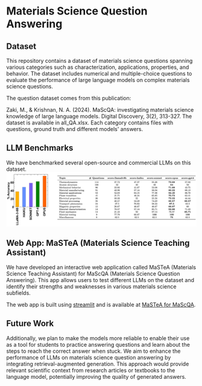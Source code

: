 # Materials Science Question Answering


## Dataset

This repository contains a dataset of materials science questions spanning various categories such as characterization, applications, properties, and behavior. The dataset includes numerical and multiple-choice questions to evaluate the performance of large language models on complex materials science questions.

The question dataset comes from this publication:

Zaki, M., & Krishnan, N. A. (2024). MaScQA: investigating materials science knowledge of large language models. Digital Discovery, 3(2), 313-327.
The dataset is available in all_QA.xlsx. Each category contains files with questions, ground truth and different models' answers.

## LLM Benchmarks

We have benchmarked several open-source and commercial LLMs on this dataset.
![We have benchmarked several open-source and commercial LLMs on this dataset.](LLM_comp.jpeg)

## Web App: MaSTeA (Materials Science Teaching Assistant)

We have developed an interactive web application called MaSTeA (Materials Science Teaching Assistant) for MaScQA (Materials Science Question Answering). This app allows users to test different LLMs on the dataset and identify their strengths and weaknesses in various materials science subfields.

The web app is built using [streamlit](https://streamlit.io/) and is available at [MaSTeA for MaScQA](https://masteaclaude-4ixvbyes7dma7vu8jakm8h.streamlit.app/).

## Future Work

Additionally, we plan to make the models more reliable to enable their use as a tool for students to practice answering questions and learn about the steps to reach the correct answer when stuck. We aim to enhance the performance of LLMs on materials science question answering by integrating retrieval-augmented generation. This approach would provide relevant scientific context from research articles or textbooks to the language model, potentially improving the quality of generated answers.

